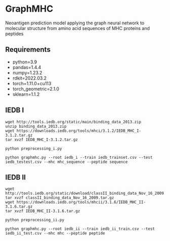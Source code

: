 # GraphMHC
Neoantigen prediction model applying the graph neural network to molecular structure from amino acid sequences of MHC proteins and peptides

## Requirements
* python=3.9
* pandas=1.4.4
* numpy=1.23.2
* rdkit=2022.03.2
* torch=1.11.0+cu113
* torch_geometric=2.1.0
* sklearn=1.1.2

## IEDB I
```
wget http://tools.iedb.org/static/main/binding_data_2013.zip
unzip binding_data_2013.zip
wget https://downloads.iedb.org/tools/mhci/3.1.2/IEDB_MHC_I-3.1.2.tar.gz
tar xvzf IEDB_MHC_I-3.1.2.tar.gz
```
```
python preprocessing_i.py
```
```
python graphmhc.py --root iedb_i --train iedb_trainset.csv --test iedb_testest.csv --mhc mhc_sequence --peptide sequence
```

## IEDB II
```
wget http://tools.iedb.org/static/download/classII_binding_data_Nov_16_2009.tar.gz
tar xvzf classII_binding_data_Nov_16_2009.tar.gz
wget https://downloads.iedb.org/tools/mhcii/3.1.6/IEDB_MHC_II-3.1.6.tar.gz
tar xvzf IEDB_MHC_II-3.1.6.tar.gz
```
```
python preprocessing_ii.py
```

```
python graphmhc.py --root iedb_ii --train iedb_ii_train.csv --test iedb_ii_test.csv --mhc mhc --peptide peptide
```
